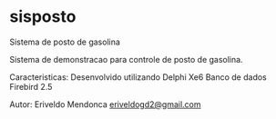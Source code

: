 # sisposto
Sistema de posto de gasolina

Sistema de demonstracao para controle de posto de gasolina.

Caracteristicas:
Desenvolvido utilizando Delphi Xe6
Banco de dados Firebird 2.5

Autor: Eriveldo Mendonca <eriveldogd2@gmail.com>
